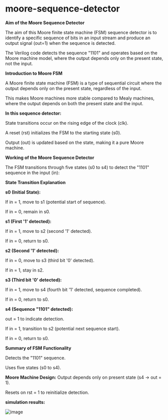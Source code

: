 # moore-sequence-detector

**Aim of the Moore Sequence Detector**

The aim of this Moore finite state machine (FSM) sequence detector is to identify a specific sequence of bits in an input stream and produce an output signal (out=1) when the sequence is detected. 

The Verilog code detects the sequence "1101" and operates based on the Moore machine model, where the output depends only on the present state, not the input.

**Introduction to Moore FSM**

A Moore finite state machine (FSM) is a type of sequential circuit where the output depends only on the present state, regardless of the input. 

This makes Moore machines more stable compared to Mealy machines, where the output depends on both the present state and the input.

**In this sequence detector:**

State transitions occur on the rising edge of the clock (clk).

A reset (rst) initializes the FSM to the starting state (s0).

Output (out) is updated based on the state, making it a pure Moore machine.

**Working of the Moore Sequence Detector**

The FSM transitions through five states (s0 to s4) to detect the "1101" sequence in the input (in):

**State Transition Explanation**

**s0 (Initial State):**

If in = 1, move to s1 (potential start of sequence).

If in = 0, remain in s0.

**s1 (First '1' detected):**

If in = 1, move to s2 (second '1' detected).

If in = 0, return to s0.

**s2 (Second '1' detected):**

If in = 0, move to s3 (third bit '0' detected).

If in = 1, stay in s2.

**s3 (Third bit '0' detected):**

If in = 1, move to s4 (fourth bit '1' detected, sequence completed).

If in = 0, return to s0.

**s4 (Sequence "1101" detected):**

out = 1 to indicate detection.

If in = 1, transition to s2 (potential next sequence start).

If in = 0, return to s0.

**Summary of FSM Functionality**

Detects the "1101" sequence.

Uses five states (s0 to s4).

**Moore Machine Design:** Output depends only on present state (s4 → out = 1).

Resets on rst = 1 to reinitialize detection.

**simulation results:**

![image](https://github.com/user-attachments/assets/67168eb8-5e62-487c-80fc-8d1a3fcf2de8)
